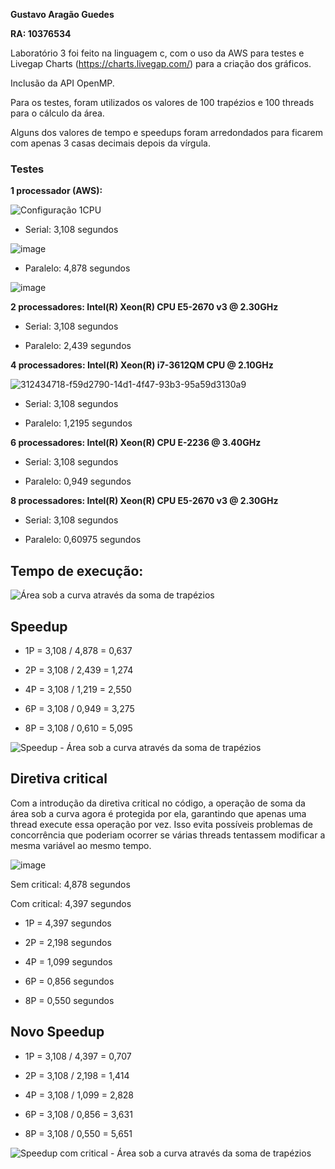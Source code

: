 **Gustavo Aragão Guedes**

**RA: 10376534**

Laboratório 3 foi feito na linguagem c, com o uso da AWS para testes e Livegap Charts (https://charts.livegap.com/) para a criação dos gráficos.

Inclusão da API OpenMP.

Para os testes, foram utilizados os valores de 100 trapézios e 100 threads para o cálculo da área.

Alguns dos valores de tempo e speedups foram arredondados para ficarem com apenas 3 casas decimais depois da vírgula.

### Testes

**1 processador (AWS):**

![Configuração 1CPU](https://github.com/Gustavo-Aragao-Guedes/CP05G/assets/64610385/1ac61e5f-eba8-493f-938c-798cfa8fce66)

* Serial:  3,108 segundos

![image](https://github.com/Gustavo-Aragao-Guedes/CP05G/assets/64610385/09fa0d1e-9360-406a-b646-1515789a0917)


* Paralelo: 4,878 segundos

![image](https://github.com/Gustavo-Aragao-Guedes/CP05G/assets/64610385/b0f48d26-2920-41be-b8b6-5b2085f437c6)


**2 processadores:  Intel(R) Xeon(R) CPU E5-2670 v3 @ 2.30GHz**

* Serial: 3,108 segundos

* Paralelo: 2,439 segundos

**4 processadores:  Intel(R) Xeon(R) i7-3612QM CPU @ 2.10GHz**

![312434718-f59d2790-14d1-4f47-93b3-95a59d3130a9](https://github.com/Gustavo-Aragao-Guedes/CP05G/assets/64610385/91ab9e16-1096-41b4-a9fd-c00fff71262f)

* Serial: 3,108 segundos

* Paralelo: 1,2195 segundos

**6 processadores: Intel(R) Xeon(R) CPU E-2236 @ 3.40GHz**

* Serial: 3,108 segundos

* Paralelo: 0,949 segundos

**8 processadores: Intel(R) Xeon(R) CPU E5-2670 v3 @ 2.30GHz**

* Serial: 3,108 segundos
  
* Paralelo: 0,60975 segundos

## Tempo de execução:

![Área sob a curva através da soma de trapézios](https://github.com/Gustavo-Aragao-Guedes/CP05G/assets/64610385/7f0d9c1c-907c-48e7-82e1-29882c443f0a)

## Speedup

* 1P = 3,108 / 4,878 = 0,637

* 2P = 3,108 / 2,439 = 1,274

* 4P = 3,108 / 1,219 = 2,550

* 6P = 3,108 / 0,949 = 3,275

* 8P = 3,108 / 0,610 = 5,095

![Speedup - Área sob a curva através da soma de trapézios](https://github.com/Gustavo-Aragao-Guedes/CP05G/assets/64610385/97d4793a-a345-499b-a35c-67e86b38584d)

## Diretiva critical

Com a introdução da diretiva critical no código, a operação de soma da área sob a curva agora é protegida por ela, garantindo que apenas uma thread execute essa operação por vez. Isso evita possíveis problemas de concorrência que poderiam ocorrer se várias threads tentassem modificar a mesma variável ao mesmo tempo.

![image](https://github.com/Gustavo-Aragao-Guedes/CP05G/assets/64610385/0b0476e8-c829-4035-a0bf-cef70bd6d123)

Sem critical: 4,878 segundos

Com critical: 4,397 segundos

* 1P = 4,397 segundos

* 2P = 2,198 segundos

* 4P = 1,099 segundos

* 6P = 0,856 segundos

* 8P = 0,550 segundos

## Novo Speedup

* 1P = 3,108 / 4,397 = 0,707

* 2P = 3,108 / 2,198 = 1,414

* 4P = 3,108 / 1,099 = 2,828

* 6P = 3,108 / 0,856 = 3,631

* 8P = 3,108 / 0,550 = 5,651

![Speedup com critical - Área sob a curva através da soma de trapézios](https://github.com/Gustavo-Aragao-Guedes/CP05G/assets/64610385/ab16e49f-9c9f-40b9-9e6e-8c54096094d0)









